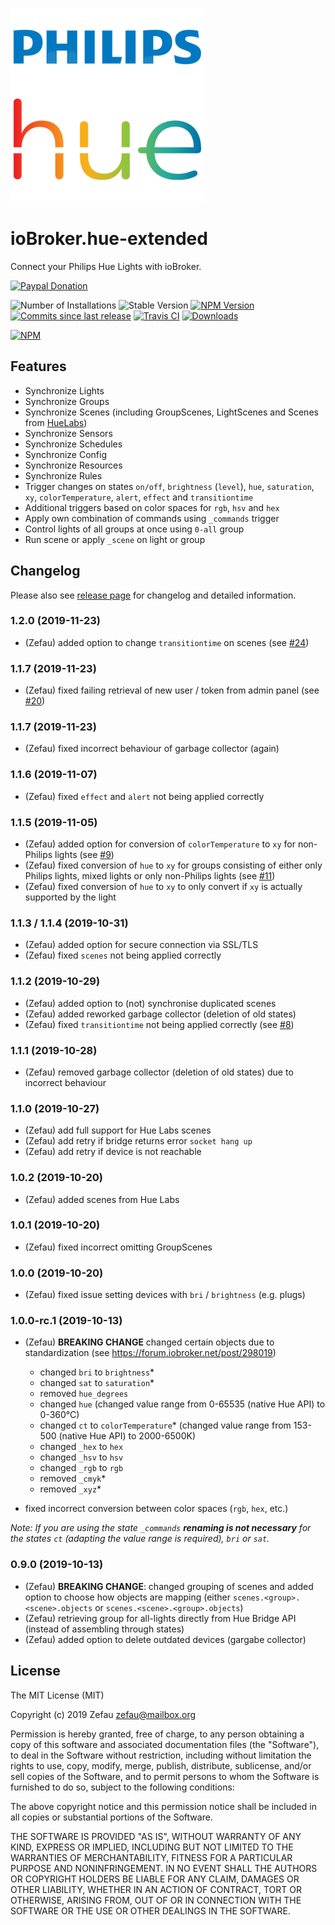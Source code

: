 ![Logo](admin/hue-extended.png)
# ioBroker.hue-extended
Connect your Philips Hue Lights with ioBroker.

[![Paypal Donation](https://img.shields.io/badge/paypal-donate%20|%20spenden-blue.svg)](https://www.paypal.com/cgi-bin/webscr?cmd=_s-xclick&hosted_button_id=S45U45EHXGQHN&source=url)

![Number of Installations](http://iobroker.live/badges/hue-extended-installed.svg)
![Stable Version](http://iobroker.live/badges/hue-extended-stable.svg)
[![NPM Version](http://img.shields.io/npm/v/iobroker.hue-extended.svg)](https://www.npmjs.com/package/iobroker.hue-extended)
[![Commits since last release](https://img.shields.io/github/commits-since/Zefau/ioBroker.hue-extended/latest.svg)](https://github.com/Zefau/ioBroker.hue-extended/releases/latest)
[![Travis CI](https://travis-ci.org/Zefau/ioBroker.hue-extended.svg?branch=master)](https://travis-ci.org/Zefau/ioBroker.hue-extended)
[![Downloads](https://img.shields.io/npm/dm/iobroker.hue-extended.svg)](https://www.npmjs.com/package/iobroker.hue-extended)

[![NPM](https://nodei.co/npm/iobroker.hue-extended.png?downloads=true)](https://nodei.co/npm/iobroker.hue-extended/) 


## Features
- Synchronize Lights
- Synchronize Groups
- Synchronize Scenes (including GroupScenes, LightScenes and Scenes from [HueLabs](https://labs.meethue.com/))
- Synchronize Sensors 
- Synchronize Schedules
- Synchronize Config
- Synchronize Resources
- Synchronize Rules
- Trigger changes on states `on/off`, `brightness` (`level`), `hue`, `saturation`, `xy`, `colorTemperature`, `alert`, `effect` and `transitiontime`
- Additional triggers based on color spaces for `rgb`, `hsv` and `hex`
- Apply own combination of commands using `_commands` trigger
- Control lights of all groups at once using `0-all` group
- Run scene or apply `_scene` on light or group


## Changelog

Please also see [release page](https://github.com/Zefau/ioBroker.hue-extended/releases) for changelog and detailed information.

### 1.2.0 (2019-11-23)
- (Zefau) added option to change `transitiontime` on scenes (see [#24](https://github.com/Zefau/ioBroker.hue-extended/issues/24))

### 1.1.7 (2019-11-23)
- (Zefau) fixed failing retrieval of new user / token from admin panel (see [#20](https://github.com/Zefau/ioBroker.hue-extended/issues/20))

### 1.1.7 (2019-11-23)
- (Zefau) fixed incorrect behaviour of garbage collector (again)

### 1.1.6 (2019-11-07)
- (Zefau) fixed `effect` and `alert` not being applied correctly

### 1.1.5 (2019-11-05)
- (Zefau) added option for conversion of `colorTemperature` to `xy` for non-Philips lights (see [#9](https://github.com/Zefau/ioBroker.hue-extended/issues/9))
- (Zefau) fixed conversion of `hue` to `xy` for groups consisting of either only Philips lights, mixed lights or only non-Philips lights (see [#11](https://github.com/Zefau/ioBroker.hue-extended/issues/11))
- (Zefau) fixed conversion of `hue` to `xy` to only convert if `xy` is actually supported by the light

### 1.1.3 / 1.1.4 (2019-10-31)
- (Zefau) added option for secure connection via SSL/TLS
- (Zefau) fixed `scenes` not being applied correctly

### 1.1.2 (2019-10-29)
- (Zefau) added option to (not) synchronise duplicated scenes
- (Zefau) added reworked garbage collector (deletion of old states)
- (Zefau) fixed `transitiontime` not being applied correctly (see [#8](https://github.com/Zefau/ioBroker.hue-extended/issues/8))

### 1.1.1 (2019-10-28)
- (Zefau) removed garbage collector (deletion of old states) due to incorrect behaviour

### 1.1.0 (2019-10-27)
- (Zefau) add full support for Hue Labs scenes
- (Zefau) add retry if bridge returns error `socket hang up`
- (Zefau) add retry if device is not reachable

### 1.0.2 (2019-10-20)
- (Zefau) added scenes from Hue Labs

### 1.0.1 (2019-10-20)
- (Zefau) fixed incorrect omitting GroupScenes

### 1.0.0 (2019-10-20)
- (Zefau) fixed issue setting devices with `bri` / `brightness` (e.g. plugs)

### 1.0.0-rc.1 (2019-10-13)
- (Zefau) __BREAKING CHANGE__ changed certain objects due to standardization (see https://forum.iobroker.net/post/298019)
	- changed `bri` to `brightness`*
	- changed `sat` to `saturation`*
	- removed `hue_degrees`
	- changed `hue` (changed value range from 0-65535 (native Hue API) to 0-360°C)
	- changed `ct` to `colorTemperature`* (changed value range from 153-500 (native Hue API) to 2000-6500K)
	- changed `_hex` to `hex`
	- changed `_hsv` to `hsv`
	- changed `_rgb` to `rgb`
	- removed `_cmyk`*
	- removed `_xyz`*

- fixed incorrect conversion between color spaces (`rgb`, `hex`, etc.)

_Note: If you are using the state `_commands` **renaming is not necessary** for the states `ct` (adapting the value range is required), `bri` or `sat`._

### 0.9.0 (2019-10-13)
- (Zefau) __BREAKING CHANGE__: changed grouping of scenes and added option to choose how objects are mapping (either `scenes.<group>.<scene>.objects` or `scenes.<scene>.<group>.objects`)
- (Zefau) retrieving group for all-lights directly from Hue Bridge API (instead of assembling through states)
- (Zefau) added option to delete outdated devices (gargabe collector)


## License
The MIT License (MIT)

Copyright (c) 2019 Zefau <zefau@mailbox.org>

Permission is hereby granted, free of charge, to any person obtaining a copy
of this software and associated documentation files (the "Software"), to deal
in the Software without restriction, including without limitation the rights
to use, copy, modify, merge, publish, distribute, sublicense, and/or sell
copies of the Software, and to permit persons to whom the Software is
furnished to do so, subject to the following conditions:

The above copyright notice and this permission notice shall be included in
all copies or substantial portions of the Software.

THE SOFTWARE IS PROVIDED "AS IS", WITHOUT WARRANTY OF ANY KIND, EXPRESS OR
IMPLIED, INCLUDING BUT NOT LIMITED TO THE WARRANTIES OF MERCHANTABILITY,
FITNESS FOR A PARTICULAR PURPOSE AND NONINFRINGEMENT. IN NO EVENT SHALL THE
AUTHORS OR COPYRIGHT HOLDERS BE LIABLE FOR ANY CLAIM, DAMAGES OR OTHER
LIABILITY, WHETHER IN AN ACTION OF CONTRACT, TORT OR OTHERWISE, ARISING FROM,
OUT OF OR IN CONNECTION WITH THE SOFTWARE OR THE USE OR OTHER DEALINGS IN
THE SOFTWARE.
